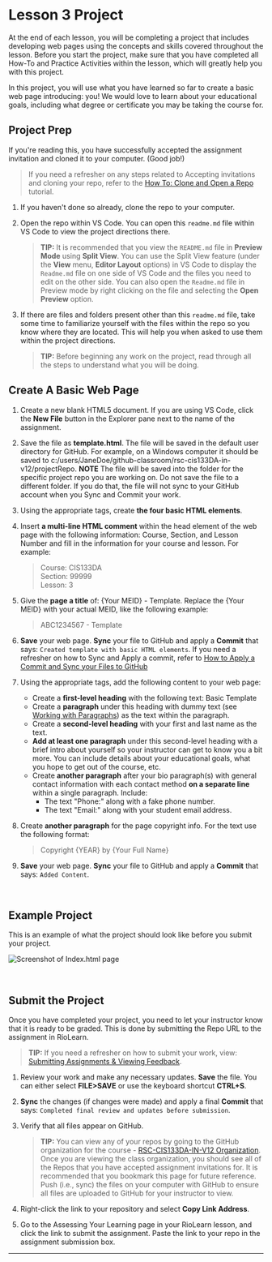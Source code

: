 # Lesson 3 Project
At the end of each lesson, you will be completing a project that includes developing web pages using the concepts and skills covered throughout the lesson. Before you start the project, make sure that you have completed all How-To and Practice Activities within the lesson, which will greatly help you with this project.

In this project, you will use what you have learned so far to create a basic web page introducing: you! We would love to learn about your educational goals, including what degree or certificate you may be taking the course for.

## Project Prep
If you're reading this, you have successfully accepted the assignment invitation and cloned it to your computer. (Good job!) 

> If you need a refresher on any steps related to Accepting invitations and cloning your repo, refer to the [How To: Clone and Open a Repo](https://riosalado.coursearc.com/content/cis-public/git-github-and-vs-code/working-on-activities-and-assignments#How-To-Clone-and-Open-a-Repo) tutorial.

1. If you haven't done so already, clone the repo to your computer.
2. Open the repo within VS Code. You can open this `readme.md` file within VS Code to view the project directions there. 
   
   > **TIP:** It is recommended that you view the `README.md` file in **Preview Mode** using **Split View**. You can use the Split View feature (under the **View** menu, **Editor Layout** options) in VS Code to display the `Readme.md` file on one side of VS Code and the files you need to edit on the other side. You can also open the `Readme.md` file in Preview mode by right clicking on the file and selecting the **Open Preview** option.

3. If there are files and folders present other than this `readme.md` file, take some time to familiarize yourself with the files within the repo so you know where they are located. This will help you when asked to use them within the project directions.

   > **TIP:** Before beginning any work on the project, read through all the steps to understand what you will be doing.


## Create A Basic Web Page

1. Create a new blank HTML5 document. If you are using VS Code, click the **New File** button in the Explorer pane next to the name of the assignment.
0. Save the file as **template.html**. The file will be saved in the default user directory for GitHub. For example, on a Windows computer it should be saved to c:/users/JaneDoe/github-classroom/rsc-cis133DA-in-v12/projectRepo. **NOTE** The file will be saved into the folder for the specific project repo you are working on. Do not save the file to a different folder. If you do that, the file will not sync to your GitHub account when you Sync and Commit your work. 
0. Using the appropriate tags, create **the four basic HTML elements**.
0. Insert **a multi-line HTML comment** within the head element of the web page with the following information: Course, Section, and Lesson Number and fill in the information for your course and lesson. For example: 
   > Course: CIS133DA<br>Section: 99999<br>Lesson: 3

0. Give the **page a title** of: {Your MEID} - Template. Replace the {Your MEID} with your actual MEID, like the following example:
   > ABC1234567 - Template
0. **Save** your web page. **Sync** your file to GitHub and apply a **Commit** that says: `Created template with basic HTML elements`. If you need a refresher on how to Sync and Apply a commit, refer to [How to Apply a Commit and Sync your Files to GitHub](https://riosalado.coursearc.com/content/cis-public/git-github-and-vs-code/working-on-activities-and-assignments)
0. Using the appropriate tags, add the following content to your web page:
   
   - Create a **first-level heading** with the following text: Basic Template
   - Create a **paragraph** under this heading with dummy text (see <a title="Working with Paragraphs" href="https://riosalado.coursearc.com/content/cis133da-in-v12/lesson-3-introduction-html/working-with-paragraphs" target="_blank" rel="noopener">Working with Paragraphs</a>) as the text within the paragraph. 
   - Create a **second-level heading** with your first and last name as the text.
   - **Add at least one paragraph** under this second-level heading with a brief intro about yourself so your instructor can get to know you a bit more. You can include details about your educational goals, what you hope to get out of the course, etc. 
   - Create **another paragraph** after your bio paragraph(s) with general contact information with each contact method **on a separate line** within a single paragraph. Include:
      - The text "Phone:" along with a fake phone number.
      - The text "Email:" along with your student email address.
0. Create **another paragraph** for the page copyright info. For the text use the following format: 
   > Copyright {YEAR} by {Your Full Name}
0. **Save** your web page. **Sync** your file to GitHub and apply a **Commit** that says: `Added Content`.
<br>

## Example Project
This is an example of what the project should look like before you submit your project.

![Screenshot of Index.html page](https://raw.githubusercontent.com/rsc-cis133DA-in-v12/CourseResources/main/L3-example1.png)

<br>

## Submit the Project
Once you have completed your project, you need to let your instructor know that it is ready to be graded. This is done by submitting the Repo URL to the assignment in RioLearn.

   > **TIP:** If you need a refresher on how to submit your work, view: [Submitting Assignments & Viewing Feedback](https://riosalado.coursearc.com/content/cis-public/git-github-and-vs-code/submitting-assignments-and-viewing-feedback).
1. Review your work and make any necessary updates. **Save** the file. You can either select **FILE>SAVE** or use the keyboard shortcut **CTRL+S**.
2. **Sync** the changes (if changes were made) and apply a final **Commit** that says: `Completed final review and updates before submission`.
3. Verify that all files appear on GitHub.

   > **TIP:** You can view any of your repos by going to the GitHub organization for the course - [RSC-CIS133DA-IN-V12 Organization](https://github.com/rsc-cis133DA-in-v12). Once you are viewing the class organization, you should see all of the Repos that you have accepted assignment invitations for. It is recommended that you bookmark this page for future reference. Push (i.e., sync) the files on your computer with GitHub to ensure all files are uploaded to GitHub for your instructor to view.
4. Right-click the link to your repository and select **Copy Link Address**.
5. Go to the Assessing Your Learning page in your RioLearn lesson, and click the link to submit the assignment. Paste the link to your repo in the assignment submission box.

***
